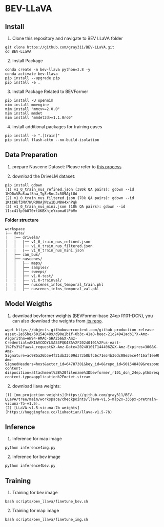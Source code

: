 # BEV-LLaVA


## Install

1. Clone this repository and navigate to BEV LLaVA folder

```
git clone https://github.com/gray311/BEV-LLaVA.git
cd BEV-LLaVA
```

2. Install Package
```
conda create -n bev-llava python=3.8 -y
conda activate bev-llava
pip install --upgrade pip
pip install -e .
```

3. Install Package Related to BEVFormer
```
pip install -U openmim
mim install mmengine
mim install "mmcv>=2.0.0"
mim install mmdet
mim install "mmdet3d>=1.1.0rc0"
```

4. Install additional packages for training cases
```
pip install -e ".[train]"
pip install flash-attn --no-build-isolation
```

## Data Preparation
1. prepare Nuscene Dataset: Please refer to [this process](https://github.com/fundamentalvision/BEVFormer/blob/master/docs/prepare_dataset.md)


2. download the DriveLM dataset:
```
pip install gdown
(1) v1_0_train_nus_refined.json (380k QA pairs): gdown --id 1HO0xVRu8awfSha_TgSeRnc2c589AjtUd
(2) v1_0_train_nus_filtered.json (70k QA pairs): gdown --id 1KtCHbf3MV7WUR08AjWzw1DuM8A4xnPqk
(3) v1_0_train_nus_mini.json (18k QA pairs): gdown --id 1Isc41fp9b0T0rtXKBXhjeYxoma6lPbMm
```


**Folder structure**
```
workspace
├── data/
|   |── drivelm/
|   |   |── v1_0_train_nus_refined.json
|   |   |── v1_0_train_nus_filtered.json
|   |   |── v1_0_train_nus_mini.json
│   ├── can_bus/
│   ├── nuscenes/
│   │   ├── maps/
│   │   ├── samples/
│   │   ├── sweeps/
│   │   ├── v1.0-test/
|   |   ├── v1.0-trainval/
|   |   ├── nuscenes_infos_temporal_train.pkl
|   |   ├── nuscenes_infos_temporal_val.pkl
```

## Model Weigths

1. download bevformer weights  (BEVFormer-base 24ep R101-DCN), you can also download the weights from [its repo](https://github.com/fundamentalvision/BEVFormer?tab=readme-ov-file).
```
wget https://objects.githubusercontent.com/github-production-release-asset-2e65be/501548489/d90e1b1f-0b3c-41a8-beec-21c24941adb1?X-Amz-Algorithm=AWS4-HMAC-SHA256&X-Amz-Credential=AKIAVCODYLSA53PQK4ZA%2F20240101%2Fus-east-1%2Fs3%2Faws4_request&X-Amz-Date=20240101T144406Z&X-Amz-Expires=300&X-Amz-Signature=ac985a26b5e4f21db33c09d373b8bfc6c71e54b36dc08e3ece4416af1ee98233&X-Amz-SignedHeaders=host&actor_id=64787301&key_id=0&repo_id=501548489&response-content-disposition=attachment%3B%20filename%3Dbevformer_r101_dcn_24ep.pth&response-content-type=application%2Foctet-stream
```

2. download llava weights:
```
(1) [mm_projection weights](https://github.com/gray311/BEV-LLaVA/tree/main/workspace/checkpoints/llava-v1.5-mlp2x-336px-pretrain-vicuna-7b-v1.5).
(2) [LLaVA-v1.5-vicuna-7b weights](https://huggingface.co/liuhaotian/llava-v1.5-7b)
```

## Inference

1. Inference for map image
```
python inference4img.py
```

2. Inference for bev image
```
python inference4bev.py
```

## Training

1. Training for bev image
```
bash scripts/bev_llava/finetune_bev.sh
```

2. Training for map image
```
bash scripts/bev_llava/finetune_img.sh
```

